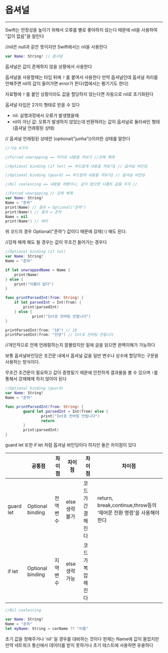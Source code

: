 # 옵셔널

---

Swift는 안정성을 높이기 위해서 오류를 별로 좋아하지 않는다 때문에 nil을 사용하여 “값이 없음"을 알린다

//nil은 null과 같은 뜻이지만 Swift에서는 nil을 사용한다

```swift
var Name: String? // 옵셔널 
```

옵셔널은 값이 존재하지 않을 상황에서 사용한다

옵셔널을 사용할때는 타입 뒤에 `?` 를 붙여서 사용한다 만약 옵셔널인데 옵셔널 처리를 안해주면 nil의 값이 들어가면 error가 뜬다(앱에서는 뜅기기도 한다)

자료형에 `?` 를 붙인 상황이라도 값을 할당하지 않는다면 자동으로 nil로 초기화된다

옵셔널 타입은 2가지 형태로 받을 수 있다

- nil: 실행과정에서 오류가 발생했을때
- nil이 아닌 값: 오류가 발생하지 않았는데 반환하려는 값이 옵셔널로 둘러싸인 형태(옵셔널 언래핑된 상태)

// 옵셔널 언래핑된 상태란 (optional(”junha”))이러한 상태를 말한다

```swift
//기능 4가지

//Forced unwrapping == 억지로 내용을 까보기 //강제 해제

//Optional binding (if let) == 부드럽게 내용을 까보기1 // 옵셔널 바인딩

//Optional binding (guard) == 부드럽게 내용을 까보기2 // 옵셔널 바인딩

//Nil coalescing == 내용을 까봤더니, 값이 없으면 디폴트 값을 주자 // 
```

```swift
//Forced unwrapping // 강제 해제
var Name: String?
Name = "준하"
print(Name) // 결과 = Optional("준하")
print(Name!) // 결과 = 준하
Name = nil
print(Name!) // 에러
```

위 코드의 경우 Optional("준하") 값이디 때문에 강제(`!`) 해도 된다.

//강제 해제 해도 될 경우는 값이 무조건 들어가는 경우다

```swift
//Optional binding (if let)
var Name: String?
Name = "준하"

if let unwrappedName = Name {
	print(Name)
} else {
	print("이름이 없다")
}

func printParsedInt(from: String) {
	if let parsedInt = Int(from) {
		print(parsedInt)
	} else {
			print("Int로 컨버팅 안됩니다")
}

printParsedInt(from: "10") // 10
printParsedInt(from: "안녕") // Int로 컨버팅 안됩니다
```

//개인적으로 언제 언래핑하는지 잘몰랐지만 밑에 글을 읽으면 완벽이해가 가능하다

보통 옵셔널바인딩은 조건문 내에서 옵셔널 값을 일반 변수나 상수에 할당하는 구문을 사용하는 방식이다.

무조건 조건문이 필요하고 값이 증명됬기 때문에 안전하게 결과물을 볼 수 있으며 `!`를 통해서 강제해제 하지 않아야 된다

```swift
//Optional binding (guard)
var Name: String?
Name = "준하"

func printParsedInt(from: String) {
		guard let parsedInt = Int(from) else {
				print("Int로 컨버팅 안됩니다")
				return
		}
		print(parsedInt)
}
```

guard let 또한 if let 처럼 옵셔널 바인딩이다 하지만 둘은 차이점이 있다

|  | 공통점 | 차이점 | 차이점 | 차이점 | 차이점 |
| --- | --- | --- | --- | --- | --- |
| guard let | Optional binding | 전역변수 | else 생략 불가 | 코드가 간결해진다 | return, break,continue,throw등의 ‘제어문 전환 명령'을 사용해야한다 |
| if let | Optional binding | 지역변수 | else 생략 가능 | 코드가 복잡해진다 |  |

```swift
//Nil coalescing

var Name: String?
Name = "준하"
let myName: String = carName ?? "이름"
```

초기 값을 정해주거나 'nil' 일 경우를 대비하는 것이다 현재는 Name에 값이 들었지만 만약 네트워크 통신에서 데이터를 받지 못하거나 초기 테스트에 사용하면 유용하다
